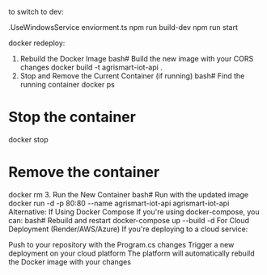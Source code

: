 to switch to dev:

.UseWindowsService
enviorment.ts
npm run build-dev
npm run start


docker redeploy:

1. Rebuild the Docker Image
bash# Build the new image with your CORS changes
docker build -t agrismart-iot-api .
2. Stop and Remove the Current Container (if running)
bash# Find the running container
docker ps

# Stop the container
docker stop <container-name-or-id>

# Remove the container
docker rm <container-name-or-id>
3. Run the New Container
bash# Run with the updated image
docker run -d -p 80:80 --name agrismart-iot-api agrismart-iot-api
Alternative: If Using Docker Compose
If you're using docker-compose, you can:
bash# Rebuild and restart
docker-compose up --build -d
For Cloud Deployment (Render/AWS/Azure)
If you're deploying to a cloud service:

Push to your repository with the Program.cs changes
Trigger a new deployment on your cloud platform
The platform will automatically rebuild the Docker image with your changes